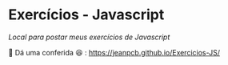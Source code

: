 # Exercícios - Javascript 

*Local para postar meus exercícios de Javascript*

🔗 Dá uma conferida 😆 : https://jeanpcb.github.io/Exercicios-JS/
